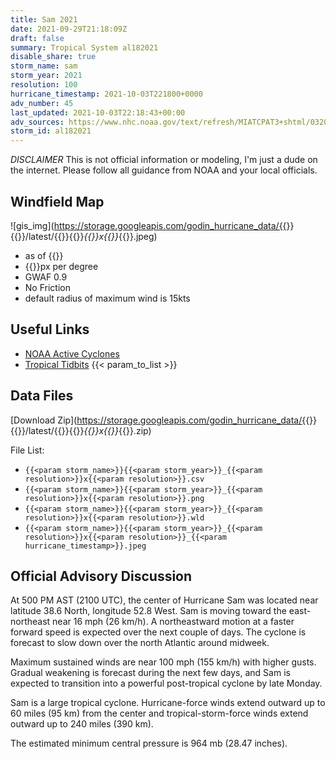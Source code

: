 ```yaml
---
title: Sam 2021
date: 2021-09-29T21:18:09Z
draft: false
summary: Tropical System al182021
disable_share: true
storm_name: sam
storm_year: 2021
resolution: 100
hurricane_timestamp: 2021-10-03T221800+0000
adv_number: 45
last_updated: 2021-10-03T22:18:43+00:00
adv_sources: https://www.nhc.noaa.gov/text/refresh/MIATCPAT3+shtml/032034.shtml;https://www.nhc.noaa.gov/refresh/graphics_at3+shtml/203745.shtml?cone
storm_id: al182021
---
```

*DISCLAIMER* This is not official information or modeling, I'm just a dude on the internet.  Please follow all guidance from NOAA and your local officials.

## Windfield Map
![gis_img](https://storage.googleapis.com/godin_hurricane_data/{{<param storm_name>}}{{<param storm_year>}}/latest/{{<param storm_name>}}{{<param storm_year>}}_{{<param resolution>}}x{{<param resolution>}}_{{<param hurricane_timestamp>}}.jpeg)

- as of {{<param last_updated>}}
- {{<param resolution>}}px per degree
- GWAF 0.9
- No Friction
- default radius of maximum wind is 15kts

## Useful Links
- [NOAA Active Cyclones](https://www.nhc.noaa.gov/)
- [Tropical Tidbits](https://www.tropicaltidbits.com/storminfo/)
{{< param_to_list >}}

## Data Files
[Download Zip](https://storage.googleapis.com/godin_hurricane_data/{{<param storm_name>}}{{<param storm_year>}}/latest/{{<param storm_name>}}{{<param storm_year>}}_{{<param resolution>}}x{{<param resolution>}}_{{<param hurricane_timestamp>}}.zip)

File List:
- `{{<param storm_name>}}{{<param storm_year>}}_{{<param resolution>}}x{{<param resolution>}}.csv`
- `{{<param storm_name>}}{{<param storm_year>}}_{{<param resolution>}}x{{<param resolution>}}.png`
- `{{<param storm_name>}}{{<param storm_year>}}_{{<param resolution>}}x{{<param resolution>}}.wld`
- `{{<param storm_name>}}{{<param storm_year>}}_{{<param resolution>}}x{{<param resolution>}}_{{<param hurricane_timestamp>}}.jpeg`


## Official Advisory Discussion
At 500 PM AST (2100 UTC), the center of Hurricane Sam was located 
near latitude 38.6 North, longitude 52.8 West. Sam is moving toward 
the east-northeast near 16 mph (26 km/h). A northeastward motion at 
a faster forward speed is expected over the next couple of days. The 
cyclone is forecast to slow down over the north Atlantic around 
midweek.
 
Maximum sustained winds are near 100 mph (155 km/h) with higher
gusts.  Gradual weakening is forecast during the next few days, and
Sam is expected to transition into a powerful post-tropical cyclone
by late Monday.
 
Sam is a large tropical cyclone. Hurricane-force winds extend 
outward up to 60 miles (95 km) from the center and 
tropical-storm-force winds extend outward up to 240 miles (390 km).
 
The estimated minimum central pressure is 964 mb (28.47 inches).